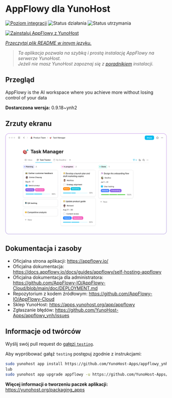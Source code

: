 <!--
To README zostało automatycznie wygenerowane przez <https://github.com/YunoHost/apps/tree/master/tools/readme_generator>
Nie powinno być ono edytowane ręcznie.
-->

# AppFlowy dla YunoHost

[![Poziom integracji](https://apps.yunohost.org/badge/integration/appflowy)](https://ci-apps.yunohost.org/ci/apps/appflowy/)
![Status działania](https://apps.yunohost.org/badge/state/appflowy)
![Status utrzymania](https://apps.yunohost.org/badge/maintained/appflowy)

[![Zainstaluj AppFlowy z YunoHost](https://install-app.yunohost.org/install-with-yunohost.svg)](https://install-app.yunohost.org/?app=appflowy)

*[Przeczytaj plik README w innym języku.](./ALL_README.md)*

> *Ta aplikacja pozwala na szybką i prostą instalację AppFlowy na serwerze YunoHost.*  
> *Jeżeli nie masz YunoHost zapoznaj się z [poradnikiem](https://yunohost.org/install) instalacji.*

## Przegląd

AppFlowy is the AI workspace where you achieve more without losing control of your data


**Dostarczona wersja:** 0.9.18~ynh2

## Zrzuty ekranu

![Zrzut ekranu z AppFlowy](./doc/screenshots/task_manager.png)

## Dokumentacja i zasoby

- Oficjalna strona aplikacji: <https://appflowy.io/>
- Oficjalna dokumentacja: <https://docs.appflowy.io/docs/guides/appflowy/self-hosting-appflowy>
- Oficjalna dokumentacja dla administratora: <https://github.com/AppFlowy-IO/AppFlowy-Cloud/blob/main/doc/DEPLOYMENT.md>
- Repozytorium z kodem źródłowym: <https://github.com/AppFlowy-IO/AppFlowy-Cloud>
- Sklep YunoHost: <https://apps.yunohost.org/app/appflowy>
- Zgłaszanie błędów: <https://github.com/YunoHost-Apps/appflowy_ynh/issues>

## Informacje od twórców

Wyślij swój pull request do [gałęzi `testing`](https://github.com/YunoHost-Apps/appflowy_ynh/tree/testing).

Aby wypróbować gałąź `testing` postępuj zgodnie z instrukcjami:

```bash
sudo yunohost app install https://github.com/YunoHost-Apps/appflowy_ynh/tree/testing --debug
lub
sudo yunohost app upgrade appflowy -u https://github.com/YunoHost-Apps/appflowy_ynh/tree/testing --debug
```

**Więcej informacji o tworzeniu paczek aplikacji:** <https://yunohost.org/packaging_apps>
